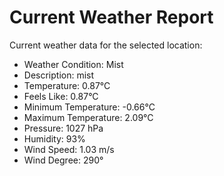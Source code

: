 # Current Weather Report
Current weather data for the selected location:
- Weather Condition: Mist
- Description: mist
- Temperature: 0.87°C
- Feels Like: 0.87°C
- Minimum Temperature: -0.66°C
- Maximum Temperature: 2.09°C
- Pressure: 1027 hPa
- Humidity: 93%
- Wind Speed: 1.03 m/s
- Wind Degree: 290°
